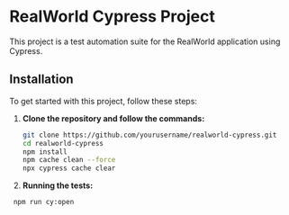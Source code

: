 # RealWorld Cypress Project

This project is a test automation suite for the RealWorld application using Cypress. 

## Installation

To get started with this project, follow these steps:

1. **Clone the repository and follow the commands:**
   ```bash
   git clone https://github.com/yourusername/realworld-cypress.git
   cd realworld-cypress
   npm install
   npm cache clean --force
   npx cypress cache clear

2.  **Running the tests:**
  ```bash
   npm run cy:open









